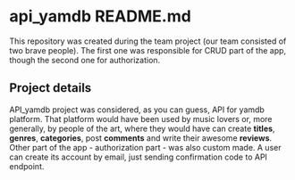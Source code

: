 # api_yamdb README.md
This repository was created during the team project (our team consisted of two brave people). The first one was responsible for CRUD part of the app, though the second one for authorization. <br>

## Project details
API_yamdb project was considered, as you can guess, API for yamdb platform. That platform would have been used by music lovers or, more generally, by people of the art, where they would have can create <b>titles</b>, <b>genres</b>, <b>categories</b>, post <b>comments</b> and write their awesome <b>reviews</b>. <br>
Other part of the app - authorization part - was also custom made. A user can create its account by email, just sending confirmation code to API endpoint.
